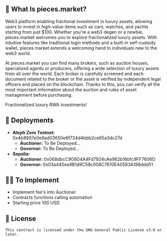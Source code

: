 ## 🔬 **What Is pieces.market?**

Web3 platform enabling fractional investment in luxury assets, allowing users to invest in high-value items such as cars, watches, and yachts starting from just $100. Whether you're a web3 degen or a newbie, pieces.market welcomes you to explore fractionalized luxury assets. With intuitive features like traditional login methods and a built-in self-custody wallet, pieces.market extends a welcoming hand to individuals new to the web3 world.

At pieces.market you can find many brokers, such as auction houses, specialized agents or producers, offering a wide selection of luxury assets from all over the world. Each broker is carefully screened and each document related to the broker or the asset is verified by independent legal officers and placed on the blockchain. Thanks to this, you can verify all the most important information about the auction and rules of asset management before purchasing.

Fractionalized luxury RWA investments!

## 🚀 **Deployments**

-   **Aleph Zero Testnet:** 0x4b8907e0e9ad03650e6f734d4bbb2ce65a3dc27d
    -   **Auctioner:** To Be Deployed...
    -   **Governor:** To Be Deployed...
-   **Sepolia:**
    -   **Auctioner:** 0x068dbcC909D4A4Fd7924cAe962b16bfc9FF7606D
    -   **Governor:** 0x03a445ee9B1d9C58c008C7610EA0583A188ddd51

## 👷‍♂️ **To Implement**

-   Implement fee's into Auctioner
-   Contracts functions calling automation
-   Starting price 100 USD

## 🔑 **License**

    This contract is licensed under the GNU General Public License v3.0 or later.
